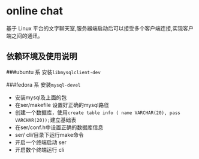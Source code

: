 online chat
=
基于 Linux 平台的文字聊天室,服务器端启动后可以接受多个客户端连接,实现客户端之间的通讯。

依赖环境及使用说明
-
###ubuntu 系
安装`libmysqlclient-dev`

###fedora 系
安装`mysql-devel`

- 安装mysql及上面的包
- 在ser/makefile 设置好正确的mysql路径
- 创建一个数据库，使用`create table info ( name VARCHAR(20), pass VARCHAR(20));`建立基础表
- 在ser/conf.h中设置正确的数据库信息
- ser/ cli/目录下运行make命令
- 开启一个终端启动 ser
- 开启数个终端运行 cli